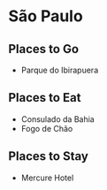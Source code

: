 # São Paulo

## Places to Go

* Parque do Ibirapuera

## Places to Eat

* Consulado da Bahia
* Fogo de Chão

## Places to Stay

* Mercure Hotel
